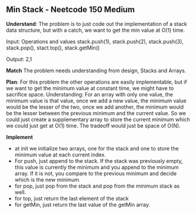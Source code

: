 ## Min Stack - Neetcode 150 Medium
**Understand**:
The problem is to just code out the implementation of a stack data structure, but with a catch, we want to get the min value at O(1) time.

Input: Operations and values
stack.push(1), stack.push(2), stack.push(3), stack.pop(), stact.top(), stack.getMin()

Output: 2,1

**Match**
The problem needs understanding from design, Stacks and Arrays.

**Plan**:
For this problem the other operations are easily implementable, but if we want to get the minimum value at constant time, we might have to sacrifice space.
Understanding: For an array with only one value, the minimum value is that value, once we add a new value, the minimum value would be the lesser of the two, once we add another, the minimum would be the lesser between the previous minimum and the current value. So we could just create a supplementary array to store the current minimum which we could just get at O(1) time. The tradeoff would just be space of O(N).

**Implement**
- at init we initialize two arrays, one for the stack and one to store the minimum value at each current index.
- For push, just append to the stack. If the stack was previously empty, this value is currently the minimum and you append to the minimum array. If it is not, you compare to the previous minimum and decide which is the new minimum.
- for pop, just pop from the stack and pop from the minimum stack as well.
- for top, just return the last element of the stack
- for getMin, just return the last value of the getMin array.